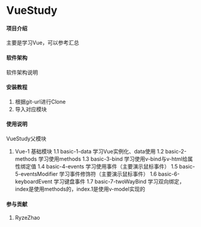 # VueStudy

#### 项目介绍
主要是学习Vue，可以参考汇总


#### 软件架构
软件架构说明


#### 安装教程
1. 根据git-url进行Clone
2. 导入对应模块

#### 使用说明
VueStudy父模块


1.  Vue-1                       基础模块
1.1 basic-1-data                学习Vue实例化、data使用
1.2 basic-2-methods             学习使用methods
1.3 basic-3-bind                学习使用v-bind与v-html给属性绑定值
1.4 basic-4-events              学习使用事件（主要演示鼠标事件）
1.5 basic-5-eventsModifier      学习事件修饰符（主要演示鼠标事件）
1.6 basic-6-keyboardEvent       学习键盘事件
1.7 basic-7-twoWayBind          学习双向绑定，index是使用methods的，index.1是使用v-model实现的

#### 参与贡献
1. RyzeZhao

#### 